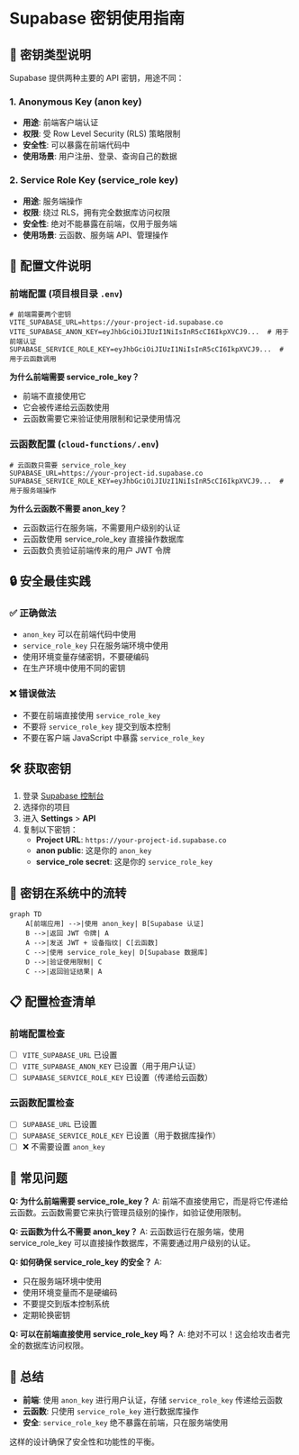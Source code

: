 # Supabase 密钥使用指南

## 🔑 密钥类型说明

Supabase 提供两种主要的 API 密钥，用途不同：

### 1. Anonymous Key (anon key)
- **用途**: 前端客户端认证
- **权限**: 受 Row Level Security (RLS) 策略限制
- **安全性**: 可以暴露在前端代码中
- **使用场景**: 用户注册、登录、查询自己的数据

### 2. Service Role Key (service_role key)
- **用途**: 服务端操作
- **权限**: 绕过 RLS，拥有完全数据库访问权限
- **安全性**: 绝对不能暴露在前端，仅用于服务端
- **使用场景**: 云函数、服务端 API、管理操作

## 📁 配置文件说明

### 前端配置 (项目根目录 `.env`)
```env
# 前端需要两个密钥
VITE_SUPABASE_URL=https://your-project-id.supabase.co
VITE_SUPABASE_ANON_KEY=eyJhbGciOiJIUzI1NiIsInR5cCI6IkpXVCJ9...  # 用于前端认证
SUPABASE_SERVICE_ROLE_KEY=eyJhbGciOiJIUzI1NiIsInR5cCI6IkpXVCJ9...  # 用于云函数调用
```

**为什么前端需要 service_role_key？**
- 前端不直接使用它
- 它会被传递给云函数使用
- 云函数需要它来验证使用限制和记录使用情况

### 云函数配置 (`cloud-functions/.env`)
```env
# 云函数只需要 service_role_key
SUPABASE_URL=https://your-project-id.supabase.co
SUPABASE_SERVICE_ROLE_KEY=eyJhbGciOiJIUzI1NiIsInR5cCI6IkpXVCJ9...  # 用于服务端操作
```

**为什么云函数不需要 anon_key？**
- 云函数运行在服务端，不需要用户级别的认证
- 云函数使用 service_role_key 直接操作数据库
- 云函数负责验证前端传来的用户 JWT 令牌

## 🔒 安全最佳实践

### ✅ 正确做法
- `anon_key` 可以在前端代码中使用
- `service_role_key` 只在服务端环境中使用
- 使用环境变量存储密钥，不要硬编码
- 在生产环境中使用不同的密钥

### ❌ 错误做法
- 不要在前端直接使用 `service_role_key`
- 不要将 `service_role_key` 提交到版本控制
- 不要在客户端 JavaScript 中暴露 `service_role_key`

## 🛠️ 获取密钥

1. 登录 [Supabase 控制台](https://supabase.com/dashboard)
2. 选择你的项目
3. 进入 **Settings** > **API**
4. 复制以下密钥：
   - **Project URL**: `https://your-project-id.supabase.co`
   - **anon public**: 这是你的 `anon_key`
   - **service_role secret**: 这是你的 `service_role_key`

## 🔄 密钥在系统中的流转

```mermaid
graph TD
    A[前端应用] -->|使用 anon_key| B[Supabase 认证]
    B -->|返回 JWT 令牌| A
    A -->|发送 JWT + 设备指纹| C[云函数]
    C -->|使用 service_role_key| D[Supabase 数据库]
    D -->|验证使用限制| C
    C -->|返回验证结果| A
```

## 📋 配置检查清单

### 前端配置检查
- [ ] `VITE_SUPABASE_URL` 已设置
- [ ] `VITE_SUPABASE_ANON_KEY` 已设置（用于用户认证）
- [ ] `SUPABASE_SERVICE_ROLE_KEY` 已设置（传递给云函数）

### 云函数配置检查
- [ ] `SUPABASE_URL` 已设置
- [ ] `SUPABASE_SERVICE_ROLE_KEY` 已设置（用于数据库操作）
- [ ] ❌ 不需要设置 `anon_key`

## 🐛 常见问题

**Q: 为什么前端需要 service_role_key？**
A: 前端不直接使用它，而是将它传递给云函数。云函数需要它来执行管理员级别的操作，如验证使用限制。

**Q: 云函数为什么不需要 anon_key？**
A: 云函数运行在服务端，使用 service_role_key 可以直接操作数据库，不需要通过用户级别的认证。

**Q: 如何确保 service_role_key 的安全？**
A: 
- 只在服务端环境中使用
- 使用环境变量而不是硬编码
- 不要提交到版本控制系统
- 定期轮换密钥

**Q: 可以在前端直接使用 service_role_key 吗？**
A: 绝对不可以！这会给攻击者完全的数据库访问权限。

## 🎯 总结

- **前端**: 使用 `anon_key` 进行用户认证，存储 `service_role_key` 传递给云函数
- **云函数**: 只使用 `service_role_key` 进行数据库操作
- **安全**: `service_role_key` 绝不暴露在前端，只在服务端使用

这样的设计确保了安全性和功能性的平衡。